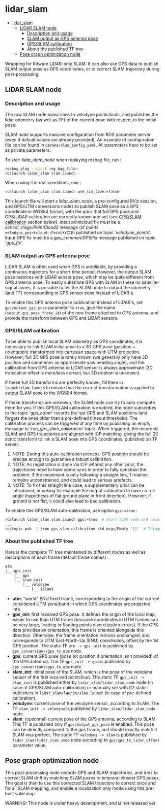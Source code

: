 # lidar_slam

- [lidar_slam](#lidar_slam)
  - [LiDAR SLAM node](#lidar-slam-node)
    - [Description and usage](#description-and-usage)
    - [SLAM output as GPS antenna pose](#slam-output-as-gps-antenna-pose)
    - [GPS/SLAM calibration](#gpsslam-calibration)
    - [About the published TF tree](#about-the-published-tf-tree)
  - [Pose graph optimization node](#pose-graph-optimization-node)

Wrapping for Kitware LiDAR-only SLAM. It can also use GPS data to publish SLAM output pose as GPS coordinates, or to correct SLAM trajectory during post-processing.

## LiDAR SLAM node

### Description and usage

The raw SLAM node subscribes to velodyne pointclouds, and publishes the lidar odometry (as well as TF) of the current pose with respect to the initial pose.

SLAM node supports massive configuration from ROS parameter server (even if default values are already provided). An example of configuration file can be found in `params/slam_config.yaml`. All parameters have to be set as private parameters.

To start *lidar_slam_node* when replaying rosbag file, run :
```bash
rosbag play --clock <my_bag_file>
roslaunch lidar_slam slam.launch
```

When using it in real conditions, use :
```bash
roslaunch lidar_slam slam.launch use_sim_time:=false
```

This launch file will start a *lidar_slam_node*, a pre-configured RViz session, and GPS/UTM conversions nodes to publish SLAM pose as a GPS coordinate in WGS84 format, with the prior that full GPS pose and GPS/LiDAR calibration are correctly known and set (see [GPS/SLAM calibration](#gpsslam-calibration) section below). Input pointcloud fix must be a *sensor_msgs/PointCloud2* message (of points `velodyne_pointcloud::PointXYZIR`) published on topic '*velodyne_points*'. Input GPS fix must be a *gps_common/GPSFix* message published on topic '*gps_fix*'.

### SLAM output as GPS antenna pose

LiDAR SLAM is often used when GPS is unreliable, by providing a continuous trajectory for a short time period. However, the output SLAM pose matches with LiDAR sensor pose, which may be quite different from GPS antenna pose. To easily substitute GPS with SLAM in these no satellite-signal zones, it is possible to tell the SLAM node to output the odometry (and TF) corresponding to GPS sensor pose instead of LiDAR's.

To enable this GPS antenna pose publication instead of LiDAR's, set `gps/output_gps_pose` parameter to `true`, give the name (`output_gps_pose_frame_id`) of the new frame attached to GPS antenna, and provide the transform between GPS and LiDAR sensors.

### GPS/SLAM calibration

To be able to publish local SLAM odometry as GPS coordinates, it is necessary to link SLAM initial pose to a 3D GPS pose (position + orientation) transformed into cartesian space with UTM projection. However, full 3D GPS pose is rarely known (we generally only have 3D position and sometimes an approximate yaw heading angle), and the calibration from GPS antenna to LiDAR sensor is always approximate (3D translation offset is more/less correct, but 3D rotation is unknown).

If these full 3D transforms are perfectly known, fill them in `launch/slam.launch` to ensure that the correct transformation is applied to output SLAM pose to the WGS84 format.

If these transforms are unknown, the SLAM node can try to auto-compute them for you. If this GPS/SLAM calibration is enabled, the node subscribes to the topic '*gps_odom*' records the last GPS and SLAM positions (and forgets the ones older than a pre-defined timeout threshold). The calibration process can be triggered at any time by publishing an empty message to '*run_gps_slam_calibration*' topic. When triggered, the recorded SLAM and GPS trajectories are aligned with ICP matching, giving the full 3D static transform to link a SLAM pose into GPS coordinates, published on TF server.
1. NOTE: During this auto-calibration process, GPS position should be precise enough to guarantee a robust calibration.
2. NOTE: As registration is done via ICP without any other prior, the trajectories need to have some turns in order to fully constrain the problem. If the movement is only following a straight line, 1 rotation remains unconstrained, and could lead to serious artefacts.
3. NOTE: To fix this straight line case, a supplementary prior can be introduced, imposing for example the output calibration to have no roll angle (hypothesis of flat ground plane in front direction). However, if ground is not flat, it could also lead to bad calibration.

To enable this GPS/SLAM auto-calibration, use option `gps:=true` :
```bash
roslaunch lidar_slam slam.launch gps:=true  # Start SLAM node and records GPS/SLAM previous positions.
...
rostopic pub -1 /run_gps_slam_calibration std_msgs/Empty "{}"  # Trigger GPS/SLAM calibration
```

### About the published TF tree

Here is the complete TF tree maintained by different nodes as well as descriptions of each frame (default frame names) :

```bash
utm
|__ gps_init
    |__ gps
    |__ slam_init
        |__ velodyne
            |__ (slam)
```

- **utm**: "world" ENU fixed frame, corresponding to the origin of the current considered UTM zone/band in which GPS coordinates are projected into.
- **gps_init**: first received GPS pose. It defines the origin of the local map, easier to use than UTM frame (because coordinates in UTM frames can be very large, leading to floating points discretization errors). If the GPS data provides an orientation, this frame is oriented alongside this direction. Otherwise, the frame orientation remains unchanged, and corresponds to UTM East-North-Up (ENU) coordinates, offset by the 1st GPS position. The static TF `utm -> gps_init` is published by `gps_conversions/gps_to_utm` node.
- **gps**: current GPS pose (pose (or position if orientation isn't provided) of the GPS antenna). The TF `gps_init -> gps` is published by `gps_conversions/gps_to_utm` node.
- **slam_init**: initial pose of the SLAM, which is the pose of the velodyne sensor of the first received pointcloud. The static TF `gps_init -> slam_init` is published either by `lidar_slam/lidar_slam_node` node (in case of GPS/SLAM auto-calibration) or manually set with tf2 static publishers in `lidar_slam/launch/slam.launch` (in case of pre-defined calibration).
- **velodyne**: current pose of the velodyne sensor, according to SLAM. The TF `slam_init -> velodyne` is published by `lidar_slam/lidar_slam_node` node.
- **slam**: (optionnal) current pose of the GPS antenna, according to SLAM. This TF is published only if `gps/output_gps_pose` is enabled. This pose can be directly compared to the *gps* frame, and should exactly match if SLAM was perfect. The static TF `velodyne -> slam` is published by `lidar_slam/lidar_slam_node` node according to `gps/gps_to_lidar_offset` parameter value.


## Pose graph optimization node

This post-processing node records GPS and SLAM trajectories, and tries to correct SLAM drift by matching SLAM poses to temporal closest GPS poses. The goal is then to use this corrected SLAM trajectory to correct once and for all SLAM mapping, and enable a localization only mode using this pre-built valid map.

WARNING: This node is under heavy development, and is not released yet.
